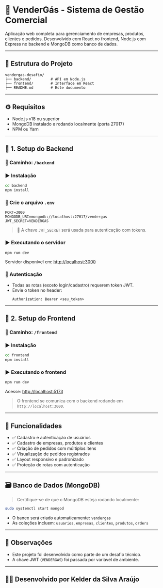# 💨 VenderGás - Sistema de Gestão Comercial

Aplicação web completa para gerenciamento de empresas, produtos, clientes e pedidos. Desenvolvido com React no frontend, Node.js com Express no backend e MongoDB como banco de dados.

---

## 📁 Estrutura do Projeto

```
vendergas-desafio/
├── backend/         # API em Node.js
├── frontend/        # Interface em React
├── README.md        # Este documento
```

---

## ⚙️ Requisitos

- Node.js v18 ou superior
- MongoDB instalado e rodando localmente (porta 27017)
- NPM ou Yarn

---

## 🚀 1. Setup do Backend

### 📍 Caminho: `/backend`

### ▶️ Instalação

```bash
cd backend
npm install
```

### 📄 Crie o arquivo `.env`

```env
PORT=3000
MONGODB_URI=mongodb://localhost:27017/vendergas
JWT_SECRET=VENDERGAS
```

> 📝 A chave `JWT_SECRET` será usada para autenticação com tokens.

### ▶️ Executando o servidor

```bash
npm run dev
```

Servidor disponível em: [http://localhost:3000](http://localhost:3000)

### 🔐 Autenticação

- Todas as rotas (exceto login/cadastro) requerem token JWT.
- Envie o token no header:
  ```
  Authorization: Bearer <seu_token>
  ```

---

## 🎨 2. Setup do Frontend

### 📍 Caminho: `/frontend`

### ▶️ Instalação

```bash
cd frontend
npm install
```

### ▶️ Executando o frontend

```bash
npm run dev
```

Acesse: [http://localhost:5173](http://localhost:5173)

> O frontend se comunica com o backend rodando em `http://localhost:3000`.

---

## 🧩 Funcionalidades

- ✅ Cadastro e autenticação de usuários
- ✅ Cadastro de empresas, produtos e clientes
- ✅ Criação de pedidos com múltiplos itens
- ✅ Visualização de pedidos registrados
- ✅ Layout responsivo e padronizado
- ✅ Proteção de rotas com autenticação

---

## 🗃️ Banco de Dados (MongoDB)

> Certifique-se de que o MongoDB esteja rodando localmente:

```bash
sudo systemctl start mongod
```

- O banco será criado automaticamente: `vendergas`
- As coleções incluem: `usuarios`, `empresas`, `clientes`, `produtos`, `orders`

---

## 📌 Observações

- Este projeto foi desenvolvido como parte de um desafio técnico.
- A chave JWT (`VENDERGAS`) foi passada por variável de ambiente.

---

## 👨‍🔧 Desenvolvido por Kelder da Silva Araújo
